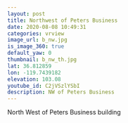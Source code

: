 ```yaml
---
layout: post
title: Northwest of Peters Business
date: 2020-08-08 10:49:31
categories: vrview
image_url: b_nw.jpg
is_image_360: true
default_yaw: 0
thumbnail: b_nw_th.jpg
lat: 36.812859
lon: -119.7439182
elevation: 103.08
youtube_id: C2jVSzlYSbI
description: NW of Peters Business
---
```

North West of Peters Business building
